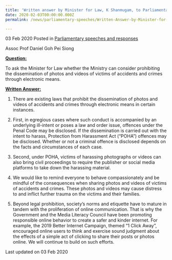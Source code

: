 ```yaml
---
title: 'Written answer by Minister for Law, K Shanmugam, to Parliamentary Question on the Dissemination of Photos and Videos of Victims of Accidents and Crimes through Electronic Means'
date: 2020-02-03T00:00:00.000Z
permalink: /news/parliamentary-speeches/Written-Answer-by-Minister-for-Law-K-Shanmugam-to-Parliamentary-Question-on-the-Dissemination-of-Photos-and-Videos-of-Victims-of-Accidents-and-Crimes-Through-Electronic-Means

---
```



03 Feb 2020 Posted in [Parliamentary speeches and responses](/news/parliamentary-speeches)

Assoc Prof Daniel Goh Pei Siong

<b><u>Question:</u></b>  

To ask the Minister for Law whether the Ministry can consider prohibiting the dissemination of photos and videos of victims of accidents and crimes through electronic means. 

<b><u>Written Answer:</u></b>  

1.	There are existing laws that prohibit the dissemination of photos and videos of accidents and crimes through electronic means in certain instances. 

2.	First, in egregious cases where such conduct is accompanied by an underlying ill-intent or poses a law and order issue, offences under the Penal Code may be disclosed.  If the dissemination is carried out with the intent to harass, Protection from Harassment Act (“POHA”) offences may be disclosed. Whether or not a criminal offence is disclosed depends on the facts and circumstances of each case. 

3.	Second, under POHA, victims of harassing photographs or videos can also bring civil proceedings to require the publisher or social media platforms to take down the harassing material.

4.	We would like to remind everyone to behave compassionately and be mindful of the consequences when sharing photos and videos of victims of accidents and crimes.  These photos and videos may cause distress to and inflict further trauma on the victims and their families. 

5.  Beyond legal prohibition, society’s norms and etiquette have to mature in tandem with the proliferation of online communication. That is why the Government and the Media Literacy Council have been promoting responsible online behavior to create a safer and kinder internet. For example, the 2019 Better Internet Campaign, themed “1 Click Away”, encouraged online users to think and exercise sound judgment about the effects of a simple act of clicking to share their posts or photos online. We will continue to build on such efforts.

<p class="right-side-updated">Last updated on 03 Feb 2020</p>
